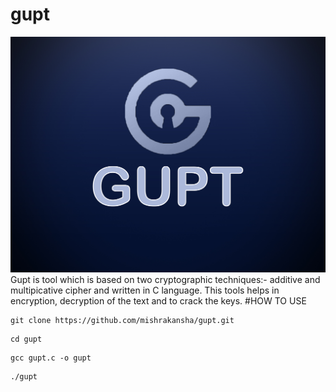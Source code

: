 # gupt
![logo](https://github.com/mishrakansha/gupt/blob/main/logo/gupt.jpg)
Gupt is tool which is based on two cryptographic techniques:- additive and multipicative cipher and written in C language. This tools helps in encryption, decryption of the text and to crack the keys.
#HOW TO USE
```
git clone https://github.com/mishrakansha/gupt.git
```
```
cd gupt
```
```
gcc gupt.c -o gupt
```
```
./gupt
```
